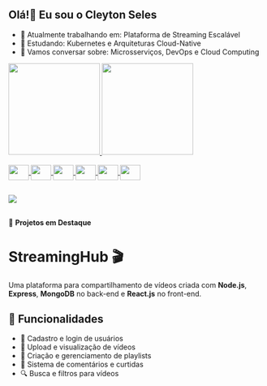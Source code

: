 ## Olá!👋 Eu sou o Cleyton Seles

- 🔭 Atualmente trabalhando em: Plataforma de Streaming Escalável
- 🌱 Estudando: Kubernetes e Arquiteturas Cloud-Native
- 💬 Vamos conversar sobre: Microsserviços, DevOps e Cloud Computing


<div>
  <a href="https://www.linkedin.com/in/cleytonselles">
  <img height="180em" src="https://github-readme-stats.vercel.app/api?username=CleytonSeles&theme=blue-green">
  <img height="180em" src="https://github-readme-stats.vercel.app/api/top-langs/?username=CleytonSeles&theme=blue-green">
</div>

<div style="display: inline_block"><br>
  <img align="center" height="30" width="40" src="https://cdn.jsdelivr.net/gh/devicons/devicon@latest/icons/javascript/javascript-original.svg" />
  <img align="center" height="30" width="40" src="https://cdn.jsdelivr.net/gh/devicons/devicon@latest/icons/nodejs/nodejs-original-wordmark.svg" />
  <img align="center" height="30" width="40" src="https://cdn.jsdelivr.net/gh/devicons/devicon@latest/icons/postgresql/postgresql-original-wordmark.svg" />
  <img align="center" height="30" width="40" src="https://cdn.jsdelivr.net/gh/devicons/devicon@latest/icons/amazonwebservices/amazonwebservices-original-wordmark.svg" />
  <img align="center" height="30" width="40" src="https://cdn.jsdelivr.net/gh/devicons/devicon@latest/icons/docker/docker-original.svg" />
  <img align="center" height="30" width="40" src="https://cdn.jsdelivr.net/gh/devicons/devicon@latest/icons/spring/spring-original.svg" />
</div>

##

<div>
  <a href="https://www.linkedin.com/in/cleytonselles" target="_blank"><img src="https://img.shields.io/badge/LinkedIn-0077B5?style=for-the-badge&logo=linkedin&logoColor=white" target="_blank"></a>
</div>

##

🚀 **Projetos em Destaque**

# StreamingHub 🎬

Uma plataforma para compartilhamento de vídeos criada com **Node.js**, **Express**, **MongoDB** no back-end e **React.js** no front-end.

## 🚀 Funcionalidades

- 📌 Cadastro e login de usuários
- 🎥 Upload e visualização de vídeos
- 📜 Criação e gerenciamento de playlists
- 💬 Sistema de comentários e curtidas
- 🔍 Busca e filtros para vídeos




